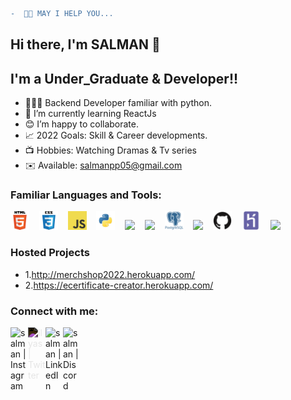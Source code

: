 
```diff
-  🤝🏻 MAY I HELP YOU...
```
## Hi there, I'm SALMAN  👋 
## I'm a Under_Graduate & Developer!!

- 👨🏻‍💻 Backend Developer familiar with python. 
- 🌱 I’m currently learning ReactJs 
- 😊 I’m happy to collaborate.
- 📈 2022 Goals: Skill & Career developments.
- 📺 Hobbies: Watching Dramas & Tv series 
- ✉️ Available: salmanpp05@gmail.com 

### Familiar Languages and Tools:

<code><img height="30" src="https://raw.githubusercontent.com/github/explore/80688e429a7d4ef2fca1e82350fe8e3517d3494d/topics/html/html.png"></code> 
&nbsp;&nbsp;
<code><img height="30" src="https://raw.githubusercontent.com/github/explore/80688e429a7d4ef2fca1e82350fe8e3517d3494d/topics/css/css.png"></code> 
&nbsp;&nbsp;
<code><img height="30" src="https://raw.githubusercontent.com/github/explore/80688e429a7d4ef2fca1e82350fe8e3517d3494d/topics/javascript/javascript.png"></code> 
&nbsp;&nbsp;
<code><img height="30" src="https://raw.githubusercontent.com/github/explore/80688e429a7d4ef2fca1e82350fe8e3517d3494d/topics/python/python.png"></code> 
&nbsp;&nbsp;
<code><img height="30" src="https://logodix.com/logo/1758841.png"></code> 
&nbsp;&nbsp;
<code><img height="30" src="https://cdn3.iconfinder.com/data/icons/social-media-2169/24/social_media_social_media_logo_git-512.png"></code> 
&nbsp;&nbsp;
<code><img height="30" src="https://github.com/devicons/devicon/blob/v2.15.1/icons/postgresql/postgresql-plain-wordmark.svg"></code>
&nbsp;&nbsp;
<code><img height="30" src="https://cdn.jsdelivr.net/gh/devicons/devicon/icons/vscode/vscode-original.svg"></code>
&nbsp;&nbsp;
<code><img height="30" src="https://github.com/devicons/devicon/blob/v2.15.1/icons/github/github-original.svg"></code>
&nbsp;&nbsp;
<code><img height="30" src="https://github.com/devicons/devicon/blob/v2.15.1/icons/heroku/heroku-plain.svg"></code>
&nbsp;&nbsp;
<code><img height="30" src="https://cdn.jsdelivr.net/gh/devicons/devicon/icons/react/react-original.svg"></code> 


### Hosted Projects

-  1.http://merchshop2022.herokuapp.com/
-  2.https://ecertificate-creator.herokuapp.com/

### Connect with me:

[<img align="left" alt="salman | Instagram" width="28px" src="https://img.icons8.com/fluency/48/000000/instagram-new.png" />][instagram]
[<img style="filter: invert()" align="left" alt="ilyas | Twitter" width="28px" src="https://img.icons8.com/color/48/000000/twitter.png"/>][twitter]
[<img align="left" alt="salman | LinkedIn" width="28px" src="https://img.icons8.com/color/48/000000/linkedin.png" />][linkedin]
[<img align="left" alt="salman | Discord" width="28px" src="https://img.icons8.com/color/48/000000/discord-logo.png" />][discord]

[twitter]:https://twitter.com/salmn47214466
[linkedin]:https://www.linkedin.com/in/salman-pp-340598238/
[instagram]:https://www.instagram.com/_sa_lmn__/
[discord]:https://discordapp.com/users/728447035648245780






